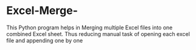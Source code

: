 # Excel-Merge-
This Python program helps in Merging multiple Excel files into one combined Excel sheet. Thus reducing manual task of opening each excel file and appending one by one
